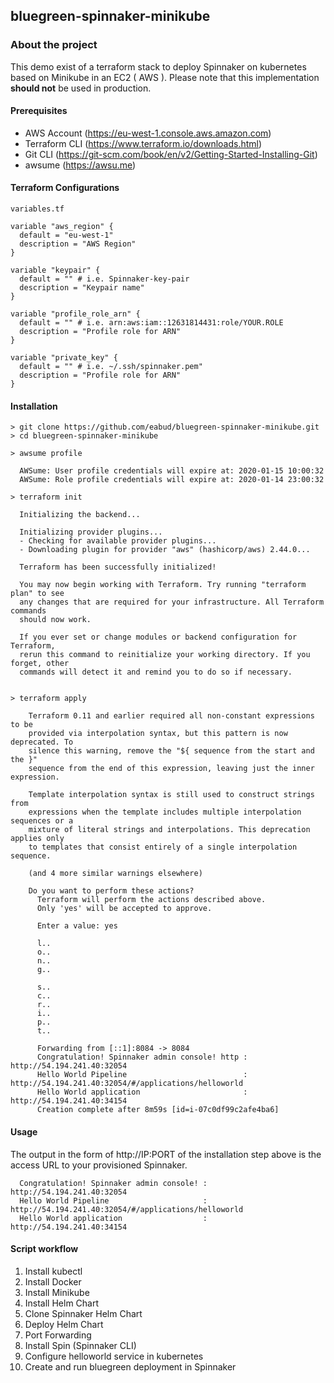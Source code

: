 ## bluegreen-spinnaker-minikube


### About the project    

This demo exist of a terraform stack to deploy Spinnaker on kubernetes based on Minikube in an EC2 ( AWS ). 
Please note that this implementation **should not** be used in production. 

#### Prerequisites

- AWS Account (https://eu-west-1.console.aws.amazon.com)
- Terraform CLI (https://www.terraform.io/downloads.html)
- Git CLI (https://git-scm.com/book/en/v2/Getting-Started-Installing-Git)
- awsume (https://awsu.me)

#### Terraform Configurations

```hcl-terraform
variables.tf

variable "aws_region" {
  default = "eu-west-1"
  description = "AWS Region"
}

variable "keypair" {
  default = "" # i.e. Spinnaker-key-pair
  description = "Keypair name"
}

variable "profile_role_arn" {
  default = "" # i.e. arn:aws:iam::12631814431:role/YOUR.ROLE
  description = "Profile role for ARN"
}

variable "private_key" {
  default = "" # i.e. ~/.ssh/spinnaker.pem"
  description = "Profile role for ARN"
}

```

#### Installation

```hcl-terraform
> git clone https://github.com/eabud/bluegreen-spinnaker-minikube.git
> cd bluegreen-spinnaker-minikube

> awsume profile

  AWSume: User profile credentials will expire at: 2020-01-15 10:00:32
  AWSume: Role profile credentials will expire at: 2020-01-14 23:00:32

> terraform init

  Initializing the backend...
  
  Initializing provider plugins...
  - Checking for available provider plugins...
  - Downloading plugin for provider "aws" (hashicorp/aws) 2.44.0...
  
  Terraform has been successfully initialized!
  
  You may now begin working with Terraform. Try running "terraform plan" to see
  any changes that are required for your infrastructure. All Terraform commands
  should now work.
  
  If you ever set or change modules or backend configuration for Terraform,
  rerun this command to reinitialize your working directory. If you forget, other
  commands will detect it and remind you to do so if necessary.


> terraform apply

    Terraform 0.11 and earlier required all non-constant expressions to be
    provided via interpolation syntax, but this pattern is now deprecated. To
    silence this warning, remove the "${ sequence from the start and the }"
    sequence from the end of this expression, leaving just the inner expression.
    
    Template interpolation syntax is still used to construct strings from
    expressions when the template includes multiple interpolation sequences or a
    mixture of literal strings and interpolations. This deprecation applies only
    to templates that consist entirely of a single interpolation sequence.
    
    (and 4 more similar warnings elsewhere)
    
    Do you want to perform these actions?
      Terraform will perform the actions described above.
      Only 'yes' will be accepted to approve.
    
      Enter a value: yes
      
      l..
      o..
      n..
      g..
      
      s..
      c..
      r..
      i..
      p..
      t..
      
      Forwarding from [::1]:8084 -> 8084
      Congratulation! Spinnaker admin console! http : http://54.194.241.40:32054
      Hello World Pipeline                          : http://54.194.241.40:32054/#/applications/helloworld
      Hello World application                       : http://54.194.241.40:34154
      Creation complete after 8m59s [id=i-07c0df99c2afe4ba6]
```

#### Usage
The output in the form of http://IP:PORT of the installation step above is the access URL to your provisioned Spinnaker.

```hcl-terraform
  Congratulation! Spinnaker admin console! : http://54.194.241.40:32054
  Hello World Pipeline                     : http://54.194.241.40:32054/#/applications/helloworld
  Hello World application                  : http://54.194.241.40:34154
```

#### Script workflow

1. Install kubectl
2. Install Docker
3. Install Minikube
4. Install Helm Chart
5. Clone Spinnaker Helm Chart
6. Deploy Helm Chart
7. Port Forwarding
8. Install Spin (Spinnaker CLI)
9. Configure helloworld service in kubernetes 
10. Create and run bluegreen deployment in Spinnaker
